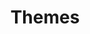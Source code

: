 ---
title: Themes
sections:
  - section_id: themes_swift
    type: themes_swift
    background: F7F7F1
    title: All Themes
    has_tab: true
    tab_title: "Themes:"
    tab_background: 1D242C
    tab_items: 
        - label: ALL THEMES
          subtitle_1: Beautiful and responsive themes created by our designers which are ready to launch immediately and are fully customizable.
          style: link
        - label: BUSINESS
          style: link
        - label: LEARNING
          style: link
        - label: PRODUCT
          style: link
        - label: PORTFOLIO
          style: link
        - label: PERSONAL
          style: link
        - label: EVENT
          style: link
        - label: BLOG
          style: link
        - label: CUSTOM
          style: link
    custom:
        section_id: call-to-action
        custom: custom
        background_color: 'F7F7F1'
        subtitle_1: Want something different from our themes? <br> Our UI and UX Team will help you build a custom theme, based on your preference! <br> The freedom to build a website limited only by your imagination.
        image: images/themescustom_1.svg
        image_alt: cta_image
        actions:
          - label: Get in touch
            url: /signup
            style: primary
            has_icon: true
            icon: arrow-right
            icon_position: right
            icon_color: black
            background_color: white
            text_color: black
            has_border: true
            border: black
    grid_items:
        - image: images/themes_1.svg
          image_alt: themes logo
          image_align: center
          url: www.google.com
        - image: images/themes_1.svg
          image_alt: themes logo
          image_align: center
        - image: images/themes_1.svg
          image_alt: themes logo
          image_align: center
        - image: images/themes_1.svg
          image_alt: themes logo
          image_align: center
        - image: images/themes_1.svg
          image_alt: themes logo
          image_align: center
        - image: images/themes_1.svg
          image_alt: themes logo
          image_align: center
        - image: images/themes_1.svg
          image_alt: themes logo
          image_align: center
        - image: images/themes_1.svg
          image_alt: themes logo
          image_align: center
        - image: images/themes_1.svg
          image_alt: themes logo
          image_align: center   
template: landing
---